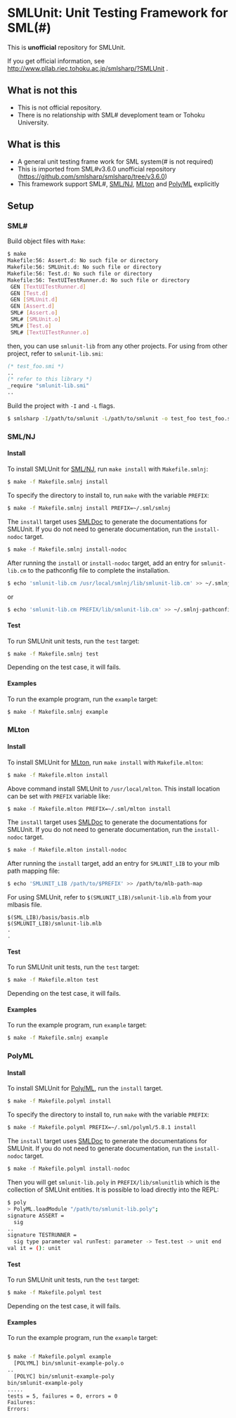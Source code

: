 SMLUnit:  Unit Testing Framework for SML(#)
============================================================

This is **unofficial** repository for SMLUnit.

If you get official information, see http://www.pllab.riec.tohoku.ac.jp/smlsharp/?SMLUnit .

What is **not** this
------------------------------

 * This is not official repository.
 * There is no relationship with SML# deveploment team or Tohoku University.

What is this
------------------------------

 * A general unit testing frame work for SML system(# is not required)
 * This is imported from SML#v3.6.0 unofficial repository (https://github.com/smlsharp/smlsharp/tree/v3.6.0)
 * This framework support SML#, [SML/NJ], [MLton] and [Poly/ML] explicitly

Setup
------------------------------

### SML&#x23;

Build object files with `Make`:

```sh
$ make
Makefile:56: Assert.d: No such file or directory
Makefile:56: SMLUnit.d: No such file or directory
Makefile:56: Test.d: No such file or directory
Makefile:56: TextUITestRunner.d: No such file or directory
 GEN [TextUITestRunner.d]
 GEN [Test.d]
 GEN [SMLUnit.d]
 GEN [Assert.d]
 SML# [Assert.o]
 SML# [SMLUnit.o]
 SML# [Test.o]
 SML# [TextUITestRunner.o]
```

then, you can use `smlunit-lib` from any other projects.
For using from other project, refer to `smlunit-lib.smi`:

```sml
(* test_foo.smi *)
..
(* refer to this library *)
_require "smlunit-lib.smi"
..
```

Build the project with `-I` and `-L` flags.

```sh
$ smlsharp -I/path/to/smlunit -L/path/to/smlunit -o test_foo test_foo.smi
```

### SML/NJ

#### Install

To install SMLUnit for [SML/NJ], run `make install` with `Makefile.smlnj`:

```sh
$ make -f Makefile.smlnj install
```

To specify the directory to install to, run `make` with the variable `PREFIX`:

```sh
$ make -f Makefile.smlnj install PREFIX=~/.sml/smlnj
```

The `install` target uses [SMLDoc] to generate the documentations for SMLUnit.
If you do not need to generate documentation, run the `install-nodoc` target.

```sh
$ make -f Makefile.smlnj install-nodoc
```

After running the `install` or `install-nodoc` target, add an entry for `smlunit-lib.cm` to the pathconfig file to complete the installation.

```sh
$ echo 'smlunit-lib.cm /usr/local/smlnj/lib/smlunit-lib.cm' >> ~/.smlnj-pathconfig
```

or

```sh
$ echo 'smlunit-lib.cm PREFIX/lib/smlunit-lib.cm' >> ~/.smlnj-pathconfig
```


#### Test

To run SMLUnit unit tests, run the `test` target:

```sh
$ make -f Makefile.smlnj test
```

Depending on the test case, it will fails.


#### Examples

To run the example program, run the `example` target:

```sh
$ make -f Makefile.smlnj example
```


### MLton

#### Install

To install SMLUnit for [MLton], run `make install` with `Makefile.mlton`:

```sh
$ make -f Makefile.mlton install
```

Above command install SMLUnit to `/usr/local/mlton`.
This install location can be set with `PREFIX` variable like:

```sh
$ make -f Makefile.mlton PREFIX=~/.sml/mlton install
```

The `install` target uses [SMLDoc] to generate the documentations for SMLUnit.
If you do not need to generate documentation, run the `install-nodoc` target.

```sh
$ make -f Makefile.mlton install-nodoc
```

After running the `install` target, add an entry for `SMLUNIT_LIB` to your mlb path mapping file:

```sh
$ echo 'SMLUNIT_LIB /path/to/$PREFIX' >> /path/to/mlb-path-map
```


For using SMLUnit, refer to `$(SMLUNIT_LIB)/smlunit-lib.mlb` from your mlbasis file.

```
$(SML_LIB)/basis/basis.mlb
$(SMLUNIT_LIB)/smlunit-lib.mlb
.
.
```


#### Test

To run SMLUnit unit tests, run the `test` target:

```sh
$ make -f Makefile.mlton test
```

Depending on the test case, it will fails.


#### Examples

To run the example program, run `example` target:

```sh
$ make -f Makefile.smlnj example
```


### PolyML


#### Install

To install SMLUnit for [Poly/ML], run the `install` target.

```sh
$ make -f Makefile.polyml install
```

To specify the directory to install to, run `make` with the variable `PREFIX`:

```sh
$ make -f Makefile.polyml PREFIX=~/.sml/polyml/5.8.1 install
```

The `install` target uses [SMLDoc] to generate the documentations for SMLUnit.
If you do not need to generate documentation, run the `install-nodoc` target.

```sh
$ make -f Makefile.polyml install-nodoc
```

Then you will get `smlunit-lib.poly` in `PREFIX/lib/smlunitlib` which is the collection of SMLUnit entities.
It is possible to load directly into the REPL:

```sh
$ poly
> PolyML.loadModule "/path/to/smlunit-lib.poly";
signature ASSERT =
  sig
..
signature TESTRUNNER =
  sig type parameter val runTest: parameter -> Test.test -> unit end
val it = (): unit
```


#### Test

To run SMLUnit unit tests, run the `test` target:

```sh
$ make -f Makefile.polyml test
```

Depending on the test case, it will fails.


#### Examples

To run the example program, run the `example` target:

```sh

$ make -f Makefile.polyml example
  [POLYML] bin/smlunit-example-poly.o
..
  [POLYC] bin/smlunit-example-poly
bin/smlunit-example-poly
.....
tests = 5, failures = 0, errors = 0
Failures:
Errors:
```

[SML/NJ]: https://www.smlnj.org/ "Standard ML of New Jersey"

[MLton]: https://www.mlton.org/ "MLton"

[Poly/ML]: https://www.polyml.org/ "PolyML"

[SMLDoc]: https://www.pllab.riec.tohoku.ac.jp/smlsharp//?SMLDoc "SMLDoc"

